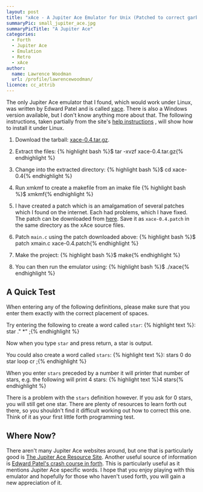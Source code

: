 ```yaml
---
layout: post
title: "xAce - A Jupiter Ace Emulator for Unix (Patched to correct garbled display)"
summaryPic: small_jupiter_ace.jpg
summaryPicTitle: "A Jupiter Ace"
categories:
  - Forth
  - Jupiter Ace
  - Emulation
  - Retro
  - xAce
author:
  name: Lawrence Woodman
  url: /profile/lawrencewoodman/
licence: cc_attrib
---
```

The only Jupiter Ace emulator that I found, which would work under Linux, was written by Edward Patel and is called <a href="http://hem.passagen.se/tiletech/ace.htm">xace</a>.  There is also a Windows version available, but I don't know anything more about that.  The following instructions, taken partially from the site's [help instructions](http://hem.passagen.se/tiletech/ace.txt)
, will show how to install it under Linux.

1.  Download the tarball: <a href="http://hem.passagen.se/tiletech/xace-0.4.tar.gz">xace-0.4.tar.gz</a>.
2.  Extract the files:
    {% highlight bash %}$ tar -xvzf xace-0.4.tar.gz{% endhighlight %}
3.  Change into the extracted directory:
    {% highlight bash %}$ cd xace-0.4{% endhighlight %}
4.  Run xmkmf to create a makefile from an imake file
    {% highlight bash %}$ xmkmf{% endhighlight %}
5.  I have created a patch which is an amalgamation of several patches which I found on the internet.  Each had problems, which I have fixed.  The patch can be downloaded from <a href="/downloads/xace-0.4.patch">here</a>.  Save it as `xace-0.4.patch` in the same directory as the xAce source files.
6.  Patch `main.c` using the patch downloaded above:
    {% highlight bash %}$  patch xmain.c xace-0.4.patch{% endhighlight %}

7.  Make the project:
    {% highlight bash %}$ make{% endhighlight %}

8.  You can then run the emulator using:
    {% highlight bash %}$ ./xace{% endhighlight %}

## A Quick Test
When entering any of the following definitions, please make sure that you enter them exactly with the correct placement of spaces.

Try entering the following to create a word called `star`:
{% highlight text %}: star ." *" ;{% endhighlight %}

Now when you type `star` and press return, a star is output.

You could also create a word called `stars`:
{% highlight text %}: stars 0 do star loop cr ;{% endhighlight %}

When you enter `stars` preceded by a number it will printer that number of stars, e.g. the following will print 4 stars:
{% highlight text %}4 stars{% endhighlight %}

There is a problem with the `stars` definition however.  If you ask for 0 stars, you will still get one star.  There are plenty of resources to learn forth out there, so you shouldn't find it difficult working out how to correct this one.  Think of it as your first little forth programming test.

## Where Now?
There aren't many Jupiter Ace websites around, but one that is particularly good is <a href="http://www.jupiter-ace.co.uk/">The Jupiter Ace Resource Site</a>.  Another useful source of information is <a href="http://hem.passagen.se/tiletech/forth.htm">Edward Patel's crash course in forth</a>.  This is particularly useful as it mentions Jupiter Ace specific words.  I hope that you enjoy playing with this emulator and hopefully for those who haven't used forth, you will gain a new appreciation of it.

